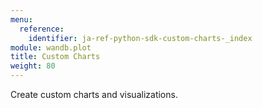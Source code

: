 ```yaml
---
menu:
  reference:
    identifier: ja-ref-python-sdk-custom-charts-_index
module: wandb.plot
title: Custom Charts
weight: 80
---
```


Create custom charts and visualizations.